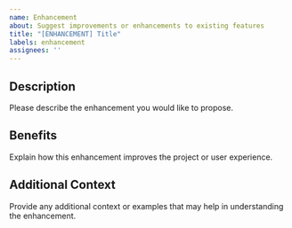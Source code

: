 ```yaml
---
name: Enhancement
about: Suggest improvements or enhancements to existing features
title: "[ENHANCEMENT] Title"
labels: enhancement
assignees: ''
---
```


## Description
Please describe the enhancement you would like to propose.

## Benefits
Explain how this enhancement improves the project or user experience.

## Additional Context
Provide any additional context or examples that may help in understanding the enhancement.
